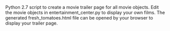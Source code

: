 Python 2.7 script to create a movie trailer page for all movie objects.
Edit the movie objects in entertainment_center.py to display your own films.
The generated fresh_tomatoes.html file can be opened by your browser to display your trailer page.